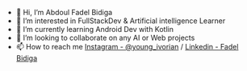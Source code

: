- 👋 Hi, I’m Abdoul Fadel Bidiga
- 👀 I’m interested in FullStackDev & Artificial intelligence Learner
- 🌱 I’m currently learning Android Dev with Kotlin
- 💞️ I’m looking to collaborate on any AI or Web projects
- 📫 How to reach me <a href="https://www.instagram.com/young_ivorian/">Instagram - @young_ivorian</a> / <a href="https://www.linkedin.com/in/fadel-bidiga-765932190/">Linkedin - Fadel Bidiga</a> 

<!---
fadex022/fadex022 is a ✨ special ✨ repository because its `README.md` (this file) appears on your GitHub profile.
You can click the Preview link to take a look at your changes.
--->
